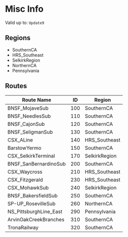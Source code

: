 # Misc Info
Valid up to: `Update9`

## Regions
- SouthernCA
- HRS_Southeast
- SelkirkRegion
- NorthernCA
- Pennsylvania

## Routes
| Route Name             | ID  | Region                 |
| ---------------------- | --- | ---------------------- |
| BNSF_MojaveSub         | 100 | SouthernCA             |
| BNSF_NeedlesSub        | 110 | SouthernCA             |
| BNSF_CajonSub          | 120 | SouthernCA             |
| BNSF_SeligmanSub       | 130 | SouthernCA             |
| CSX_ALine              | 140 | HRS_Southeast          |
| BarstowYermo           | 150 | SouthernCA             |
| CSX_SelkirkTerminal    | 170 | SelkirkRegion          |
| BNSF_SanBernardinoSub  | 200 | SouthernCA             |
| CSX_Waycross           | 210 | HRS_Southeast          |
| CSX_Fitzgerald         | 230 | HRS_Southeast          |
| CSX_MohawkSub          | 240 | SelkirkRegion          |
| BNSF_BakersfieldSub    | 250 | SouthernCA             |
| SP-UP_RosevilleSub     | 260 | NorthernCA             |
| NS_PittsburghLine_East | 290 | Pennsylvania           |
| ArvinOakCreekBranches  | 310 | SouthernCA             |
| TronaRailway           | 320 | SouthernCA             |
